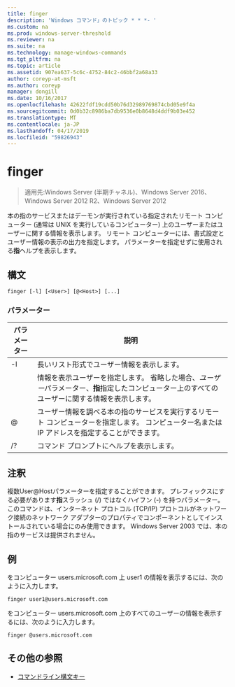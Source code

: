 ```yaml
---
title: finger
description: 'Windows コマンド」のトピック * * *- '
ms.custom: na
ms.prod: windows-server-threshold
ms.reviewer: na
ms.suite: na
ms.technology: manage-windows-commands
ms.tgt_pltfrm: na
ms.topic: article
ms.assetid: 907ea637-5c6c-4752-84c2-46bbf2a68a33
author: coreyp-at-msft
ms.author: coreyp
manager: dongill
ms.date: 10/16/2017
ms.openlocfilehash: 42622fdf19cdd50b76d32989769874cbd05e9f4a
ms.sourcegitcommit: 0d0b32c8986ba7db9536e0b8648d4ddf9b03e452
ms.translationtype: MT
ms.contentlocale: ja-JP
ms.lasthandoff: 04/17/2019
ms.locfileid: "59826943"
---
```

# <a name="finger"></a>finger

>適用先:Windows Server (半期チャネル)、Windows Server 2016、Windows Server 2012 R2、Windows Server 2012

本の指のサービスまたはデーモンが実行されている指定されたリモート コンピューター (通常は UNIX を実行しているコンピューター) 上のユーザーまたはユーザーに関する情報を表示します。 リモート コンピューターには、書式設定とユーザー情報の表示の出力を指定します。 パラメーターを指定せずに使用される**指**ヘルプを表示します。 
## <a name="syntax"></a>構文
```
finger [-l] [<User>] [@<Host>] [...]
```
### <a name="parameters"></a>パラメーター
|パラメーター|説明|
|-------|--------|
|-l|長いリスト形式でユーザー情報を表示します。|
|<User>|情報を表示ユーザーを指定します。 省略した場合、*ユーザー*パラメーター、**指**指定したコンピューター上のすべてのユーザーに関する情報を表示します。|
|@<Host>|ユーザー情報を調べる本の指のサービスを実行するリモート コンピューターを指定します。 コンピューター名または IP アドレスを指定することができます。|
|/?|コマンド プロンプトにヘルプを表示します。|
## <a name="remarks"></a>注釈
複数User@Hostパラメーターを指定することができます。
プレフィックスにする必要があります**指**スラッシュ (/) ではなくハイフン (-) を持つパラメーター。
このコマンドは、インターネット プロトコル (TCP/IP) プロトコルがネットワーク接続のネットワーク アダプターのプロパティでコンポーネントとしてインストールされている場合にのみ使用できます。
Windows Server 2003 では、本の指のサービスは提供されません。
## <a name="BKMK_Examples"></a>例
をコンピューター users.microsoft.com 上 user1 の情報を表示するには、次のように入力します。
```
finger user1@users.microsoft.com
```
をコンピューター users.microsoft.com 上のすべてのユーザーの情報を表示するには、次のように入力します。
```
finger @users.microsoft.com
```
## <a name="additional-references"></a>その他の参照
-   [コマンドライン構文キー](command-line-syntax-key.md)
